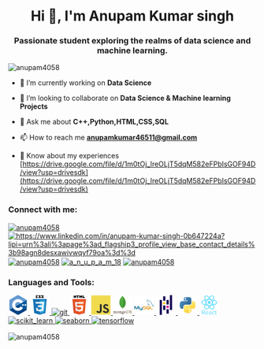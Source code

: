 <h1 align="center">Hi 👋, I'm Anupam Kumar singh</h1>
<h3 align="center">Passionate student exploring the realms of data science and machine learning.</h3>

<p align="left"> <img src="https://komarev.com/ghpvc/?username=anupam4058&label=Profile%20views&color=0e75b6&style=flat" alt="anupam4058" /> </p>

- 🔭 I’m currently working on **Data Science**

- 👯 I’m looking to collaborate on **Data Science & Machine learning Projects**

- 💬 Ask me about **C++,Python,HTML,CSS,SQL**

- 📫 How to reach me **anupamkumar46511@gmail.com**

- 📄 Know about my experiences [https://drive.google.com/file/d/1m0tOj_IreOLjT5dqM582eFPbIsGOF94D/view?usp=drivesdk](https://drive.google.com/file/d/1m0tOj_IreOLjT5dqM582eFPbIsGOF94D/view?usp=drivesdk)

<h3 align="left">Connect with me:</h3>
<p align="left">
<a href="https://twitter.com/anupam4058" target="blank"><img align="center" src="https://raw.githubusercontent.com/rahuldkjain/github-profile-readme-generator/master/src/images/icons/Social/twitter.svg" alt="anupam4058" height="30" width="40" /></a>
<a href="https://linkedin.com/in/https://www.linkedin.com/in/anupam-kumar-singh-0b647224a?lipi=urn%3ali%3apage%3ad_flagship3_profile_view_base_contact_details%3b98agn8desxawivwqyf79oa%3d%3d" target="blank"><img align="center" src="https://raw.githubusercontent.com/rahuldkjain/github-profile-readme-generator/master/src/images/icons/Social/linked-in-alt.svg" alt="https://www.linkedin.com/in/anupam-kumar-singh-0b647224a?lipi=urn%3ali%3apage%3ad_flagship3_profile_view_base_contact_details%3b98agn8desxawivwqyf79oa%3d%3d" height="30" width="40" /></a>
<a href="https://instagram.com/anupam4058" target="blank"><img align="center" src="https://raw.githubusercontent.com/rahuldkjain/github-profile-readme-generator/master/src/images/icons/Social/instagram.svg" alt="anupam4058" height="30" width="40" /></a>
<a href="https://www.leetcode.com/a_n_u_p_a_m_18" target="blank"><img align="center" src="https://raw.githubusercontent.com/rahuldkjain/github-profile-readme-generator/master/src/images/icons/Social/leet-code.svg" alt="a_n_u_p_a_m_18" height="30" width="40" /></a>
<a href="https://discord.gg/anupam4058" target="blank"><img align="center" src="https://raw.githubusercontent.com/rahuldkjain/github-profile-readme-generator/master/src/images/icons/Social/discord.svg" alt="anupam4058" height="30" width="40" /></a>
</p>

<h3 align="left">Languages and Tools:</h3>
<p align="left"> <a href="https://www.w3schools.com/cpp/" target="_blank" rel="noreferrer"> <img src="https://raw.githubusercontent.com/devicons/devicon/master/icons/cplusplus/cplusplus-original.svg" alt="cplusplus" width="40" height="40"/> </a> <a href="https://www.w3schools.com/css/" target="_blank" rel="noreferrer"> <img src="https://raw.githubusercontent.com/devicons/devicon/master/icons/css3/css3-original-wordmark.svg" alt="css3" width="40" height="40"/> </a> <a href="https://git-scm.com/" target="_blank" rel="noreferrer"> <img src="https://www.vectorlogo.zone/logos/git-scm/git-scm-icon.svg" alt="git" width="40" height="40"/> </a> <a href="https://www.w3.org/html/" target="_blank" rel="noreferrer"> <img src="https://raw.githubusercontent.com/devicons/devicon/master/icons/html5/html5-original-wordmark.svg" alt="html5" width="40" height="40"/> </a> <a href="https://developer.mozilla.org/en-US/docs/Web/JavaScript" target="_blank" rel="noreferrer"> <img src="https://raw.githubusercontent.com/devicons/devicon/master/icons/javascript/javascript-original.svg" alt="javascript" width="40" height="40"/> </a> <a href="https://www.mongodb.com/" target="_blank" rel="noreferrer"> <img src="https://raw.githubusercontent.com/devicons/devicon/master/icons/mongodb/mongodb-original-wordmark.svg" alt="mongodb" width="40" height="40"/> </a> <a href="https://www.mysql.com/" target="_blank" rel="noreferrer"> <img src="https://raw.githubusercontent.com/devicons/devicon/master/icons/mysql/mysql-original-wordmark.svg" alt="mysql" width="40" height="40"/> </a> <a href="https://pandas.pydata.org/" target="_blank" rel="noreferrer"> <img src="https://raw.githubusercontent.com/devicons/devicon/2ae2a900d2f041da66e950e4d48052658d850630/icons/pandas/pandas-original.svg" alt="pandas" width="40" height="40"/> </a> <a href="https://www.python.org" target="_blank" rel="noreferrer"> <img src="https://raw.githubusercontent.com/devicons/devicon/master/icons/python/python-original.svg" alt="python" width="40" height="40"/> </a> <a href="https://reactjs.org/" target="_blank" rel="noreferrer"> <img src="https://raw.githubusercontent.com/devicons/devicon/master/icons/react/react-original-wordmark.svg" alt="react" width="40" height="40"/> </a> <a href="https://scikit-learn.org/" target="_blank" rel="noreferrer"> <img src="https://upload.wikimedia.org/wikipedia/commons/0/05/Scikit_learn_logo_small.svg" alt="scikit_learn" width="40" height="40"/> </a> <a href="https://seaborn.pydata.org/" target="_blank" rel="noreferrer"> <img src="https://seaborn.pydata.org/_images/logo-mark-lightbg.svg" alt="seaborn" width="40" height="40"/> </a> <a href="https://www.tensorflow.org" target="_blank" rel="noreferrer"> <img src="https://www.vectorlogo.zone/logos/tensorflow/tensorflow-icon.svg" alt="tensorflow" width="40" height="40"/> </a> </p>

<p><img align="center" src="https://github-readme-stats.vercel.app/api/top-langs?username=anupam4058&show_icons=true&locale=en&layout=compact" alt="anupam4058" /></p>

<!--<p><img align="center" src="https://github-readme-streak-stats.herokuapp.com/?user=anupam4058&" alt="anupam4058" /></p>-->

